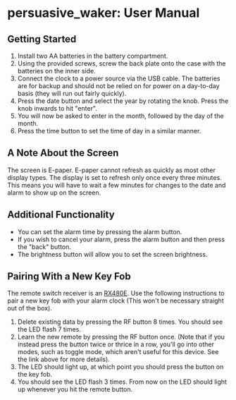 # persuasive_waker: User Manual
## Getting Started
1. Install two AA batteries in the battery compartment.
2. Using the provided screws, screw the back plate onto the case with the batteries on the inner side.
3. Connect the clock to a power source via the USB cable. The batteries are for backup and should not be relied on for power on a day-to-day basis (they will run out fairly quickly).
4. Press the date button and select the year by rotating the knob. Press the knob inwards to hit "enter".
5. You will now be asked to enter in the month, followed by the day of the month.
6. Press the time button to set the time of day in a similar manner. 

## A Note About the Screen
The screen is E-paper. E-paper cannot refresh as quickly as most other display types. The display is set to refresh only once every three minutes. This means you will have to wait a few minutes for changes to the date and alarm to show up on the screen.

## Additional Functionality
- You can set the alarm time by pressing the alarm button.
- If you wish to cancel your alarm, press the alarm button and then press the "back" button.
- The brightness button will allow you to set the screen brightness.

## Pairing With a New Key Fob
The remote switch receiver is an [RX480E](https://qiachip.com/products/2x-learning-code-receiver-module-for-rf-433mhz-rx-480-e-remote-control-arduino-chip-28131mm-pcb). Use the following instructions to pair a new key fob with your alarm clock (This won't be necessary straight out of the box).

1. Delete existing data by pressing the RF button 8 times. You should see the LED flash 7 times.
2. Learn the new remote by pressing the RF button once. (Note that if you instead press the button twice or thrice in a row, you'll go into other modes, such as toggle mode, which aren't useful for this device. See the link above for more details).
3. The LED should light up, at which point you should press the button on the key fob.
4. You should see the LED flash 3 times. From now on the LED should light up whenever you hit the remote button.
